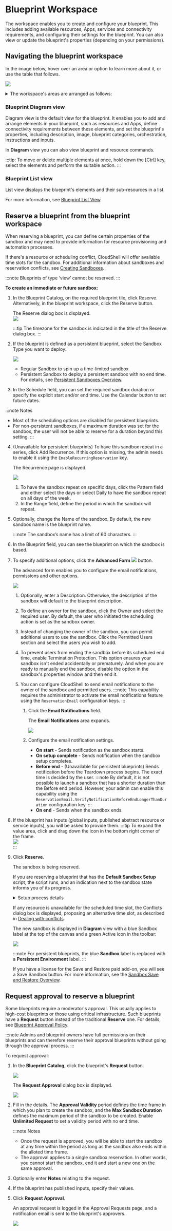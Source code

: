 # Blueprint Workspace

The workspace enables you to create and configure your blueprint. This includes adding available resources, Apps, services and connectivity requirements, and configuring their settings for the blueprint. You can also view or update the blueprint's properties (depending on your permissions).


## Navigating the blueprint workspace

In the image below, hover over an area or option to learn more about it, or use the table that follows.

![](/Images/CloudShell-Portal/Lab-Management/Environments/BlueprintWorkspace.png)

<details>
<summary>The workspace's areas are arranged as follows:</summary>

1. The canvas displays the different resources, services and Apps in the blueprint and enables you to perform different actions on the blueprint and its elements. |
2. The **Blueprint** menu enables you to view the blueprint's properties, save the blueprint as a template and export it as a package. |
3. The blueprint's display name. Click the name to change. |
4. The blueprint's current privacy setting. Click the button to change. |
5. Click to reserve the blueprint. Other users in this domain can see and access public blueprints while private blueprints are accessible only to you and the blueprint's permitted users, if you defined any. 
:::note
This option is not available in blueprints defined as "view-only."
:::
6. The workspace view mode. Diagram view provides a graphical representation of the blueprint. List view displays the blueprint's elements in a list. You can filter the list using the search field and sort the list by clicking the desired column name.
7. Click the **Resource**, **App / Service**, or **Abstract** button to add the suitable resource to your blueprint.
8. Review the blueprint’s instructions. This option is available only if the blueprint has instructions. See [Review Sandbox Instructions](https://help.quali.com/Online%20Help/0.0/Portal/Content/CSP/LAB-MNG/Sndbx-Instr.htm).
9. Review the blueprint's commands. CloudShell's blueprint template includes preconfigured setup and teardown commands. See [Blueprint commands](https://help.quali.com/Online%20Help/0.0/Portal/Content/CSP/LAB-MNG/Sndbx-Run-Cmd.htm#Environm).
10.  Show the diagram in a mini-map on the workspace. You can drag the map to change the view in the workspace.
11.  Zoom in or out of the workspace.
12. Enter the zoom percentage. Default is 100%.
13. Displays all the blueprint workspace tools and options in a pane.
    1.  Displays the **Add Resource** pane, where you can search for resources in the inventory and add them to the blueprint.
    2.  Displays the **Add App/Service** pane, where you can search for apps or services in the inventory and add them to the blueprint.
    3.  Displays the **Add Abstract Resource** pane, where you can search for abstract resources in the inventory and add them to the blueprint.
    4.  Displays the Instruction sidebar that is fully customizable and explains the concepts and usage of the blueprint to the end user.
    5.  Displays the blueprint commands attached to resources. Commands can be used to orchestrate sandbox-level operations.
    6.  Displays a mini-map of the diagram on the workspace. You can drag the map to change the view in the workspace.
    7.  Displays the **Connections Legend**, showing the different connection types.
    8.  Options to change the size of the icons in the workspace.
    9.  Position elements in the diagram to the closest intersection of the grid.
    10. Use these options to arrange the elements in the diagram.
    11. Save the current diagram layout as the default for this blueprint.
    12. Reverts to the previous snapshot of the diagram layout that was previously saved. Note: Saving the layout of a sandbox will not affect the original blueprint. Saving a new layout for a blueprint will not affect any existing sandboxes.
14. Displays labels that are currently being used in the diagram. See [Labels in Blueprints](https://help.quali.com/Online%20Help/0.0/Portal/Content/CSP/LAB-MNG/Blprnt-Labels.htm).
</details>


### Blueprint Diagram view

Diagram view is the default view for the blueprint. It enables you to add and arrange elements in your blueprint, such as resources and Apps, define connectivity requirements between these elements, and set the blueprint's properties, including description, image, blueprint categories, orchestration, instructions and inputs.

In **Diagram** view you can also view blueprint and resource commands.

:::tip:
To move or delete multiple elements at once, hold down the \[Ctrl\] key, select the elements and perform the suitable action.
:::

### Blueprint List view

List view displays the blueprint's elements and their sub-resources in a list.

For more information, see [Blueprint List View](https://help.quali.com/Online%20Help/0.0/Portal/Content/CSP/LAB-MNG/Blprnt-Lst-Vw.htm).

## Reserve a blueprint from the blueprint workspace

When reserving a blueprint, you can define certain properties of the sandbox and may need to provide information for resource provisioning and automation processes.

If there's a resource or scheduling conflict, CloudShell will offer available time slots for the sandbox. For additional information about sandboxes and reservation conflicts, see [Creating Sandboxes](https://help.quali.com/Online%20Help/0.0/Portal/Content/CSP/LAB-MNG/Sndbx-Crt.htm).

:::note
Blueprints of type ‘view’ cannot be reserved.
:::

**To create an immediate or future sandbox:**

1. In the Blueprint Catalog, on the required blueprint tile, click Reserve. Alternatively, in the blueprint workspace, click the Reserve button.
    
    The Reserve dialog box is displayed.  
    ![](/Images/CloudShell-Portal/Lab-Management/Environments/ReserveBlueprint.png)
    
    :::tip
    The timezone for the sandbox is indicated in the title of the Reserve dialog box.
    :::
    
2. If the blueprint is defined as a persistent blueprint, select the Sandbox Type you want to deploy:
    
    ![](/Images/CloudShell-Portal/Lab-Management/Environments/ReservePersistent.png)
    
    - Regular Sandbox to spin up a time-limited sandbox
    - Persistent Sandbox to deploy a persistent sandbox with no end time. For details, see [Persistent Sandboxes Overview](https://help.quali.com/Online%20Help/0.0/Portal/Content/CSP/LAB-MNG/Features/Prmnt-Env.htm).
3. In the Schedule field, you can set the required sandbox duration or specify the explicit start and/or end time. Use the Calendar button to set future dates.
    
:::note Notes
- Most of the scheduling options are disabled for persistent blueprints.
- For non-persistent sandboxes, if a maximum duration was set for the sandbox, the user will not be able to reserve for a duration beyond this setting.
:::

4. (Unavailable for persistent blueprints) To have this sandbox repeat in a series, click Add Recurrence. If this option is missing, the admin needs to enable it using the `EnableRecurringReservation` key.
    
    The Recurrence page is displayed.
    
    ![](/Images/CloudShell-Portal/Lab-Management/Reservations/RecurrenceWindow1.png)
    
    1. To have the sandbox repeat on specific days, click the Pattern field and either select the days or select Daily to have the sandbox repeat on all days of the week.
    2. In the Range field, define the period in which the sandbox will repeat.  
5. Optionally, change the Name of the sandbox. By default, the new sandbox name is the blueprint name.
    
    :::note
    The sandbox’s name has a limit of 60 characters.
    :::
    
6. In the Blueprint field, you can see the blueprint on which the sandbox is based.
7. To specify additional options, click the **Advanced Form** ![](/Images/CloudShell-Portal/Lab-Management/Reservations/AdvancedFormTab.png) button.
    
    The advanced form enables you to configure the email notifications, permissions and other options.
    
    ![](/Images/CloudShell-Portal/Lab-Management/Reservations/ReserveBlueprintPane.png)
    
    1. Optionally, enter a Description. Otherwise, the description of the sandbox will default to the blueprint description.
    2. To define an owner for the sandbox, click the Owner and select the required user. By default, the user who initiated the scheduling action is set as the sandbox owner.
        
    3. Instead of changing the owner of the sandbox, you can permit additional users to use the sandbox. Click the Permitted Users section and select the users you wish to add.
        
    4. To prevent users from ending the sandbox before its scheduled end time, enable Termination Protection. This option ensures your sandbox isn't ended accidentally or prematurely. And when you are ready to manually end the sandbox, disable the option in the sandbox's properties window and then end it.
    5. You can configure CloudShell to send email notifications to the owner of the sandbox and permitted users.
        :::note
        This capability requires the administrator to activate the email notifications feature using the `ReservationEmail` configuration keys.
        :::
        
        1. Click the **Email Notifications** field.
            
            The **Email Notifications** area expands.
            
            ![](/Images/CloudShell-Portal/Lab-Management/Reservations/ReservePaneEmailNotificaions.png)
            
        2. Configure the email notification settings.
            
            - **On start** - Sends notification as the sandbox starts.
            - **On setup complete** - Sends notification when the sandbox setup completes.
            - **Before end** - (Unavailable for persistent blueprints) Sends notification before the Teardown process begins. The exact time is decided by the user.
                :::note
                By default, it is not possible to launch a sandbox that has a shorter duration than the Before end period. However, your admin can enable this capability using the `ReservationEmail.VerifyNotificationBeforeEndLongerThanDuration` configuration key.
                :::                
            - **On end** - Sends when the sandbox ends.
8. If the blueprint has inputs (global inputs, published abstract resource or service inputs), you will be asked to provide them.
    :::tip
    To expand the value area, click and drag down the icon in the bottom right corner of the frame.  
    ![](/Images/CloudShell-Portal/Lab-Management/Reservations/InputBoxExpand.png)  
    :::
    
9.  Click **Reserve**.
    
    The sandbox is being reserved.
    
    If you are reserving a blueprint that has the **Default Sandbox Setup** script, the script runs, and an indication next to the sandbox state informs you of its progress.
    
    <details>
    <summary>Setup process details</summary>
    
    ![](/Images/CloudShell-Portal/Lab-Management/Reservations/SetupStageConfiguration.png)

    Note that during the Setup process, the sandbox is locked in CloudShell Portal and cannot be modified - see [Unlocking sandboxes for use during the Setup process](https://help.quali.com/Online%20Help/0.0/Portal/Content/Admn/Wrk-wth-Cnfg-Ky.htm#Locking2).  
    
    The default setup process has 4 stages:

    - **Preparation** - Prepare network connections for the sandbox's Apps and any additional custom preparations.
        :::note
        This stage is not used by default, but can be used for custom code executions that need to run before the setup process.
        :::
        
    - **Provisioning** - This is the main stage of the setup process. In this stage, CloudShell locks unshared resources for the duration of the sandbox, deploys the sandbox's Apps and prepares App connectivity in the respective cloud providers.
    - **Connectivity** - CloudShell creates the physical and virtual network connections for the sandbox's resources and Apps, and powers on the App VMs.
    - **Configuration** - If any of the sandbox's Apps have configuration management operations that need to be run, CloudShell runs them in this stage.
    </details>
    
    If any resource is unavailable for the scheduled time slot, the Conflicts dialog box is displayed, proposing an alternative time slot, as described in [Dealing with conflicts](https://help.quali.com/Online%20Help/0.0/Portal/Content/CSP/LAB-MNG/Sndbx-Crt.htm#Dealing).
    
    The new sandbox is displayed in **Diagram** view with a blue Sandbox label at the top of the canvas and a green Active icon in the toolbar:
    
    ![](/Images/CloudShell-Portal/Lab-Management/Reservations/ActiveSandbox.png)
    
    :::note
    For persistent blueprints, the blue **Sandbox** label is replaced with a **Persistent Environment** label.
    :::
    
    If you have a license for the Save and Restore paid add-on, you will see a Save Sandbox button. For more information, see the [Sandbox Save and Restore Overview](https://help.quali.com/Online%20Help/0.0/Portal/Content/CSP/LAB-MNG/Sndbx-Sv-Rstr-Ovrvw.htm).
    

## Request approval to reserve a blueprint

Some blueprints require a moderator's approval. This usually applies to high-cost blueprints or those using critical infrastructure. Such blueprints have a **Request** button instead of the traditional **Reserve** one. For details, see [Blueprint Approval Policy](https://help.quali.com/Online%20Help/0.0/Portal/Content/CSP/LAB-MNG/Features/Blueprint-Approval.htm).

:::note
Admins and blueprint owners have full permissions on their blueprints and can therefore reserve their approval blueprints without going through the approval process.
:::

To request approval:

1. In the **Blueprint Catalog**, click the blueprint's **Request** button.
    
    ![](/Images/CloudShell-Portal/Lab-Management/Environments/RequestApprovalButton.png)
    
    The **Request Approval** dialog box is displayed.
    
    ![](/Images/CloudShell-Portal/Lab-Management/Environments/ApprovalRequestForm.png)
    
2. Fill in the details. The **Approval Validity** period defines the time frame in which you plan to create the sandbox, and the **Max Sandbox Duration** defines the maximum period of the sandbox to be created. Enable **Unlimited Request** to set a validity period with no end time.
    
    :::note Notes
    - Once the request is approved, you will be able to start the sandbox at any time within the period as long as the sandbox also ends within the alloted time frame.
    - The approval applies to a single sandbox reservation. In other words, you cannot start the sandbox, end it and start a new one on the same approval.
    
3. Optionally enter **Notes** relating to the request.
4. If the blueprint has published inputs, specify their values.
5. Click **Request Approval**.
    
    An approval request is logged in the Approval Requests page, and a notification email is sent to the blueprint's approvers.
    
    ![](/Images/CloudShell-Portal/Lab-Management/Environments/ApprovalRequestsPage.png)